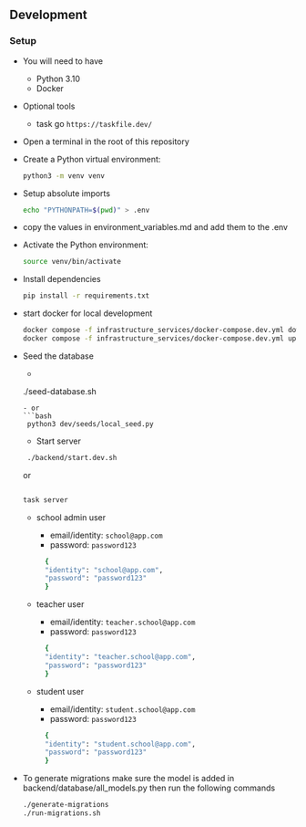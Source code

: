 ## Development

### Setup

- You will need to have

  - Python 3.10
  - Docker

- Optional tools
    - task go `https://taskfile.dev/`
  
- Open a terminal in the root of this repository

- Create a Python virtual environment:

  ```bash
  python3 -m venv venv
  ```
- Setup absolute imports
  ```bash
  echo "PYTHONPATH=$(pwd)" > .env
  ```
- copy the values in environment_variables.md and add them to the .env

- Activate the Python environment:

  ```bash
  source venv/bin/activate
  ```

- Install dependencies

  ```bash
  pip install -r requirements.txt
  ```
- start docker for local development
  ```bash
  docker compose -f infrastructure_services/docker-compose.dev.yml down
  docker compose -f infrastructure_services/docker-compose.dev.yml up
  ```
- Seed the database
  - ```bash

  ./seed-database.sh 

  ```
  - or 
  ```bash
   python3 dev/seeds/local_seed.py
  ```
  - Start server

  ```bash
   ./backend/start.dev.sh
   ````
   or 

  ```bash
  
  task server
  ```
  - school admin user
    - email/identity: `school@app.com`
    - password: `password123`

    ```bash
      {
      "identity": "school@app.com",
      "password": "password123"
      }
    ```

  - teacher user
    - email/identity: `teacher.school@app.com`
    - password: `password123`

    ```bash
      {
      "identity": "teacher.school@app.com",
      "password": "password123"
      }
    ```
    
  - student user
    - email/identity: `student.school@app.com`
    - password: `password123`

    ```bash
      {
      "identity": "student.school@app.com",
      "password": "password123"
      }
    ```

- To generate migrations make sure the model is added in backend/database/all_models.py then run the following commands

  ```bash
  ./generate-migrations
  ./run-migrations.sh
  ```
